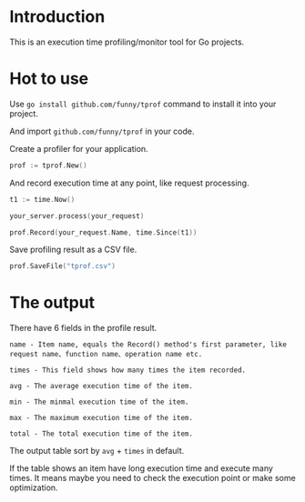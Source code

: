 Introduction
============

This is an execution time profiling/monitor tool for Go projects.

Hot to use
==========

Use `go install github.com/funny/tprof` command to install it into your project.

And import `github.com/funny/tprof` in your code.

Create a profiler for your application.

```go
prof := tprof.New()
```

And record execution time at any point, like request processing.


```go
t1 := time.Now()

your_server.process(your_request)

prof.Record(your_request.Name, time.Since(t1))
```

Save profiling result as a CSV file.

```go
prof.SaveFile("tprof.csv")
```

The output
==========

There have 6 fields in the profile result.

```
name - Item name, equals the Record() method's first parameter, like request name、function name、operation name etc.

times - This field shows how many times the item recorded.

avg - The average execution time of the item.

min - The minmal execution time of the item.

max - The maximum execution time of the item.

total - The total execution time of the item.
```

The output table sort by `avg` + `times` in default.

If the table shows an item have long execution time and execute many times. It means maybe you need to check the execution point or make some optimization.
